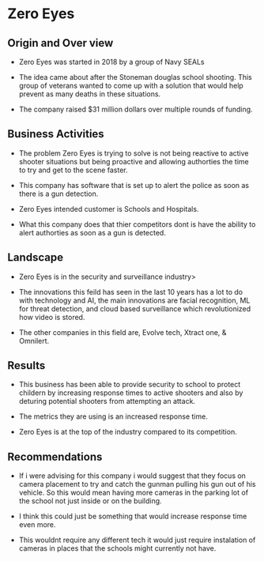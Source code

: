 # Zero Eyes

## Origin and Over view

* Zero Eyes was started in 2018 by a group of Navy SEALs

* The idea came about after the Stoneman douglas school shooting. This group of veterans wanted to come up with a solution that would help prevent as many deaths in these situations.

* The company raised $31 million dollars over multiple rounds of funding.

## Business Activities

* The problem Zero Eyes is trying to solve is not being reactive to active shooter situations but being proactive and allowing authorties the time to try and get to the scene faster.

* This company has software that is set up to alert the police as soon as there is a gun detection.

* Zero Eyes intended customer is Schools and Hospitals. 

* What this company does that thier competitors dont is have the ability to alert authorties as soon as a gun is detected.

## Landscape

* Zero Eyes is in the security and surveillance industry>

* The innovations this feild has seen in the last 10 years has a lot to do with technology and AI, the main innovations are facial recognition, ML for threat detection, and cloud based surveillance which revolutionized how video is stored.

* The other companies in this field are, Evolve tech, Xtract one, & Omnilert.

## Results

* This business has been able to provide security to school to protect childern by increasing response times to active shooters and also by deturing potential shooters from attempting an attack.

* The metrics they are using is an increased response time.

* Zero Eyes is at the top of the industry compared to its competition.

## Recommendations

* If i were advising for this company i would suggest that they focus on camera placement to try and catch the gunman pulling his gun out of his vehicle. So this would mean having more cameras in the parking lot of the school not just inside or on the building.

* I think this could just be something that would increase response time even more.

* This wouldnt require any different tech it would just require instalation of cameras in places that the schools might currently not have.

